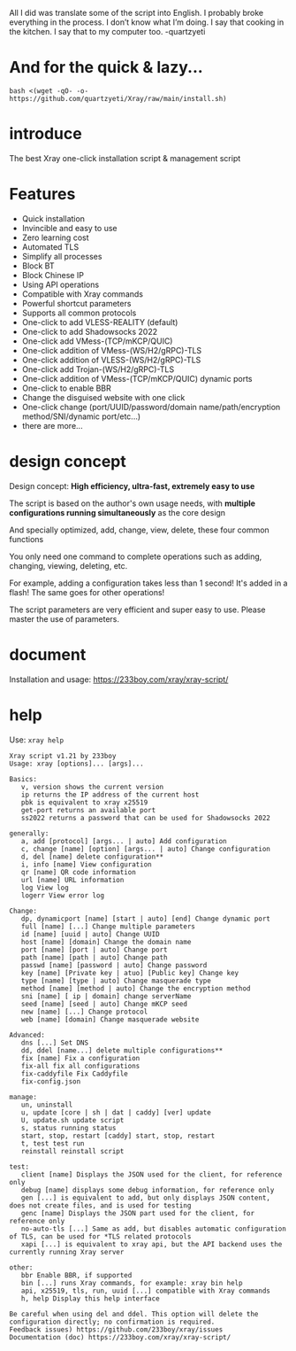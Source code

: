 All I did was translate some of the script into English. I probably broke everything in the process. I don’t know what I’m doing. I say that cooking in the kitchen. I say that to my computer too.  -quartzyeti

# And for the quick & lazy...
```
bash <(wget -qO- -o- https://github.com/quartzyeti/Xray/raw/main/install.sh)
```

# introduce

The best Xray one-click installation script & management script

# Features

- Quick installation
- Invincible and easy to use
- Zero learning cost
- Automated TLS
- Simplify all processes
- Block BT
- Block Chinese IP
- Using API operations
- Compatible with Xray commands
- Powerful shortcut parameters
- Supports all common protocols
- One-click to add VLESS-REALITY (default)
- One-click to add Shadowsocks 2022
- One-click add VMess-(TCP/mKCP/QUIC)
- One-click addition of VMess-(WS/H2/gRPC)-TLS
- One-click addition of VLESS-(WS/H2/gRPC)-TLS
- One-click add Trojan-(WS/H2/gRPC)-TLS
- One-click addition of VMess-(TCP/mKCP/QUIC) dynamic ports
- One-click to enable BBR
- Change the disguised website with one click
- One-click change (port/UUID/password/domain name/path/encryption method/SNI/dynamic port/etc...)
- there are more...

# design concept

Design concept: **High efficiency, ultra-fast, extremely easy to use**

The script is based on the author's own usage needs, with **multiple configurations running simultaneously** as the core design

And specially optimized, add, change, view, delete, these four common functions

You only need one command to complete operations such as adding, changing, viewing, deleting, etc.

For example, adding a configuration takes less than 1 second! It's added in a flash! The same goes for other operations!

The script parameters are very efficient and super easy to use. Please master the use of parameters.

# document

Installation and usage: https://233boy.com/xray/xray-script/

# help

Use: `xray help`

```
Xray script v1.21 by 233boy
Usage: xray [options]... [args]...

Basics:
   v, version shows the current version
   ip returns the IP address of the current host
   pbk is equivalent to xray x25519
   get-port returns an available port
   ss2022 returns a password that can be used for Shadowsocks 2022

generally:
   a, add [protocol] [args... | auto] Add configuration
   c, change [name] [option] [args... | auto] Change configuration
   d, del [name] delete configuration**
   i, info [name] View configuration
   qr [name] QR code information
   url [name] URL information
   log View log
   logerr View error log

Change:
   dp, dynamicport [name] [start | auto] [end] Change dynamic port
   full [name] [...] Change multiple parameters
   id [name] [uuid | auto] Change UUID
   host [name] [domain] Change the domain name
   port [name] [port | auto] Change port
   path [name] [path | auto] Change path
   passwd [name] [password | auto] Change password
   key [name] [Private key | atuo] [Public key] Change key
   type [name] [type | auto] Change masquerade type
   method [name] [method | auto] Change the encryption method
   sni [name] [ ip | domain] change serverName
   seed [name] [seed | auto] Change mKCP seed
   new [name] [...] Change protocol
   web [name] [domain] Change masquerade website

Advanced:
   dns [...] Set DNS
   dd, ddel [name...] delete multiple configurations**
   fix [name] Fix a configuration
   fix-all fix all configurations
   fix-caddyfile Fix Caddyfile
   fix-config.json

manage:
   un, uninstall
   u, update [core | sh | dat | caddy] [ver] update
   U, update.sh update script
   s, status running status
   start, stop, restart [caddy] start, stop, restart
   t, test test run
   reinstall reinstall script

test:
   client [name] Displays the JSON used for the client, for reference only
   debug [name] displays some debug information, for reference only
   gen [...] is equivalent to add, but only displays JSON content, does not create files, and is used for testing
   genc [name] Displays the JSON part used for the client, for reference only
   no-auto-tls [...] Same as add, but disables automatic configuration of TLS, can be used for *TLS related protocols
   xapi [...] is equivalent to xray api, but the API backend uses the currently running Xray server

other:
   bbr Enable BBR, if supported
   bin [...] runs Xray commands, for example: xray bin help
   api, x25519, tls, run, uuid [...] compatible with Xray commands
   h, help Display this help interface

Be careful when using del and ddel. This option will delete the configuration directly; no confirmation is required.
Feedback issues) https://github.com/233boy/xray/issues
Documentation (doc) https://233boy.com/xray/xray-script/
```

